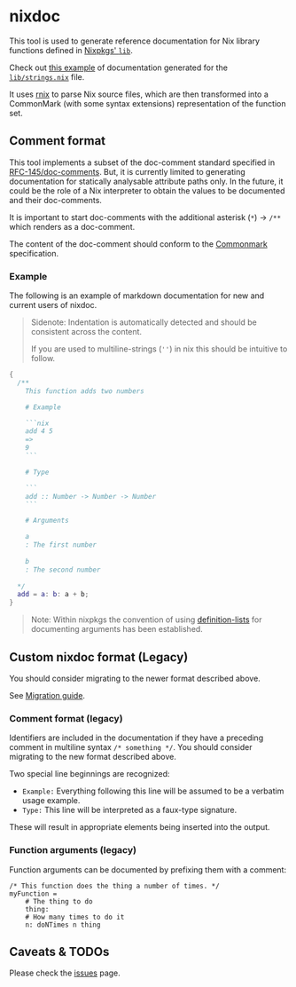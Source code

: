 # nixdoc

This tool is used to generate reference documentation for Nix library functions defined in [Nixpkgs' `lib`](https://github.com/NixOS/nixpkgs/tree/master/lib).

Check out [this example](https://nixos.org/manual/nixpkgs/unstable/#sec-functions-library-strings) of documentation generated for the [`lib/strings.nix`](https://github.com/NixOS/nixpkgs/blob/nixpkgs-unstable/lib/strings.nix) file.

It uses [rnix](https://github.com/nix-community/rnix-parser) to parse Nix source files,
which are then transformed into a CommonMark (with some syntax extensions) representation of the
function set.

## Comment format

This tool implements a subset of the doc-comment standard specified in [RFC-145/doc-comments](https://github.com/NixOS/rfcs/blob/master/rfcs/0145-doc-strings.md).
But, it is currently limited to generating documentation for statically analysable attribute paths only.
In the future, it could be the role of a Nix interpreter to obtain the values to be documented and their doc-comments.

It is important to start doc-comments with the additional asterisk (`*`) -> `/**` which renders as a doc-comment.

The content of the doc-comment should conform to the [Commonmark](https://spec.commonmark.org/0.30/) specification.

### Example

The following is an example of markdown documentation for new and current users of nixdoc.

> Sidenote: Indentation is automatically detected and should be consistent across the content. 
> 
> If you are used to multiline-strings (`''`) in nix this should be intuitive to follow.

````nix
{
  /** 
    This function adds two numbers

    # Example

    ```nix
    add 4 5
    =>
    9
    ```

    # Type

    ```
    add :: Number -> Number -> Number
    ```

    # Arguments

    a
    : The first number
    
    b
    : The second number
    
  */
  add = a: b: a + b;
}
````

> Note: Within nixpkgs the convention of using [definition-lists](https://www.markdownguide.org/extended-syntax/#definition-lists) for documenting arguments has been established.


## Custom nixdoc format (Legacy)

You should consider migrating to the newer format described above.

See [Migration guide](./doc/migration.md).

### Comment format (legacy)

Identifiers are included in the documentation if they have
a preceding comment in multiline syntax `/* something */`. You should consider migrating to the new format described above.

Two special line beginnings are recognized:

* `Example:` Everything following this line will be assumed to be a
  verbatim usage example.
* `Type:` This line will be interpreted as a faux-type signature.

These will result in appropriate elements being inserted into the
output.

### Function arguments (legacy)

Function arguments can be documented by prefixing them with a comment:

```
/* This function does the thing a number of times. */
myFunction =
    # The thing to do
    thing:
    # How many times to do it
    n: doNTimes n thing
```

## Caveats & TODOs

Please check the [issues](https://github.com/nix-community/nixdoc/issues) page.
